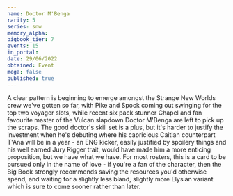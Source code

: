 ```yaml
---
name: Doctor M'Benga
rarity: 5
series: snw
memory_alpha:
bigbook_tier: 7
events: 15
in_portal:
date: 29/06/2022
obtained: Event
mega: false
published: true
---
```


A clear pattern is beginning to emerge amongst the Strange New Worlds crew we've gotten so far, with Pike and Spock coming out swinging for the top two voyager slots, while recent six pack stunner Chapel and fan favourite master of the Vulcan slapdown Doctor M'Benga are left to pick up the scraps. The good doctor's skill set is a plus, but it's harder to justify the investment when he's debuting where his capricious Caitian counterpart T'Ana will be in a year - an ENG kicker, easily justified by spoilery things and his well earned Jury Rigger trait, would have made him a more enticing proposition, but we have what we have. For most rosters, this is a card to be pursued only in the name of love - if you're a fan of the character, then the Big Book strongly recommends saving the resources you'd otherwise spend, and waiting for a slightly less bland, slightly more Elysian variant which is sure to come sooner rather than later.
